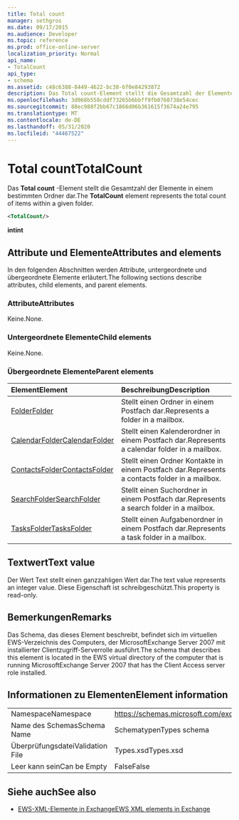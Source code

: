 ```yaml
---
title: Total count
manager: sethgros
ms.date: 09/17/2015
ms.audience: Developer
ms.topic: reference
ms.prod: office-online-server
localization_priority: Normal
api_name:
- TotalCount
api_type:
- schema
ms.assetid: c48c6388-8449-4622-bc38-6f0e84293872
description: Das Total count-Element stellt die Gesamtzahl der Elemente in einem bestimmten Ordner dar.
ms.openlocfilehash: 3d068b558cddf73265b6bbff9fb0760738e54cec
ms.sourcegitcommit: 88ec988f2bb67c1866d06b361615f3674a24e795
ms.translationtype: MT
ms.contentlocale: de-DE
ms.lasthandoff: 05/31/2020
ms.locfileid: "44467522"
---
```

# <a name="totalcount"></a><span data-ttu-id="1f99d-103">Total count</span><span class="sxs-lookup"><span data-stu-id="1f99d-103">TotalCount</span></span>

<span data-ttu-id="1f99d-104">Das **Total count** -Element stellt die Gesamtzahl der Elemente in einem bestimmten Ordner dar.</span><span class="sxs-lookup"><span data-stu-id="1f99d-104">The **TotalCount** element represents the total count of items within a given folder.</span></span> 
  
```xml
<TotalCount/>
```

 <span data-ttu-id="1f99d-105">**int**</span><span class="sxs-lookup"><span data-stu-id="1f99d-105">**int**</span></span>
## <a name="attributes-and-elements"></a><span data-ttu-id="1f99d-106">Attribute und Elemente</span><span class="sxs-lookup"><span data-stu-id="1f99d-106">Attributes and elements</span></span>

<span data-ttu-id="1f99d-107">In den folgenden Abschnitten werden Attribute, untergeordnete und übergeordnete Elemente erläutert.</span><span class="sxs-lookup"><span data-stu-id="1f99d-107">The following sections describe attributes, child elements, and parent elements.</span></span>
  
### <a name="attributes"></a><span data-ttu-id="1f99d-108">Attribute</span><span class="sxs-lookup"><span data-stu-id="1f99d-108">Attributes</span></span>

<span data-ttu-id="1f99d-109">Keine.</span><span class="sxs-lookup"><span data-stu-id="1f99d-109">None.</span></span>
  
### <a name="child-elements"></a><span data-ttu-id="1f99d-110">Untergeordnete Elemente</span><span class="sxs-lookup"><span data-stu-id="1f99d-110">Child elements</span></span>

<span data-ttu-id="1f99d-111">Keine.</span><span class="sxs-lookup"><span data-stu-id="1f99d-111">None.</span></span>
  
### <a name="parent-elements"></a><span data-ttu-id="1f99d-112">Übergeordnete Elemente</span><span class="sxs-lookup"><span data-stu-id="1f99d-112">Parent elements</span></span>

|<span data-ttu-id="1f99d-113">**Element**</span><span class="sxs-lookup"><span data-stu-id="1f99d-113">**Element**</span></span>|<span data-ttu-id="1f99d-114">**Beschreibung**</span><span class="sxs-lookup"><span data-stu-id="1f99d-114">**Description**</span></span>|
|:-----|:-----|
|[<span data-ttu-id="1f99d-115">Folder</span><span class="sxs-lookup"><span data-stu-id="1f99d-115">Folder</span></span>](folder.md) <br/> |<span data-ttu-id="1f99d-116">Stellt einen Ordner in einem Postfach dar.</span><span class="sxs-lookup"><span data-stu-id="1f99d-116">Represents a folder in a mailbox.</span></span>  <br/> |
|[<span data-ttu-id="1f99d-117">CalendarFolder</span><span class="sxs-lookup"><span data-stu-id="1f99d-117">CalendarFolder</span></span>](calendarfolder.md) <br/> |<span data-ttu-id="1f99d-118">Stellt einen Kalenderordner in einem Postfach dar.</span><span class="sxs-lookup"><span data-stu-id="1f99d-118">Represents a calendar folder in a mailbox.</span></span>  <br/> |
|[<span data-ttu-id="1f99d-119">ContactsFolder</span><span class="sxs-lookup"><span data-stu-id="1f99d-119">ContactsFolder</span></span>](contactsfolder.md) <br/> |<span data-ttu-id="1f99d-120">Stellt einen Ordner Kontakte in einem Postfach dar.</span><span class="sxs-lookup"><span data-stu-id="1f99d-120">Represents a contacts folder in a mailbox.</span></span>  <br/> |
|[<span data-ttu-id="1f99d-121">SearchFolder</span><span class="sxs-lookup"><span data-stu-id="1f99d-121">SearchFolder</span></span>](searchfolder.md) <br/> |<span data-ttu-id="1f99d-122">Stellt einen Suchordner in einem Postfach dar.</span><span class="sxs-lookup"><span data-stu-id="1f99d-122">Represents a search folder in a mailbox.</span></span>  <br/> |
|[<span data-ttu-id="1f99d-123">TasksFolder</span><span class="sxs-lookup"><span data-stu-id="1f99d-123">TasksFolder</span></span>](tasksfolder.md) <br/> |<span data-ttu-id="1f99d-124">Stellt einen Aufgabenordner in einem Postfach dar.</span><span class="sxs-lookup"><span data-stu-id="1f99d-124">Represents a task folder in a mailbox.</span></span>  <br/> |
   
## <a name="text-value"></a><span data-ttu-id="1f99d-125">Textwert</span><span class="sxs-lookup"><span data-stu-id="1f99d-125">Text value</span></span>

<span data-ttu-id="1f99d-126">Der Wert Text stellt einen ganzzahligen Wert dar.</span><span class="sxs-lookup"><span data-stu-id="1f99d-126">The text value represents an integer value.</span></span> <span data-ttu-id="1f99d-127">Diese Eigenschaft ist schreibgeschützt.</span><span class="sxs-lookup"><span data-stu-id="1f99d-127">This property is read-only.</span></span>
  
## <a name="remarks"></a><span data-ttu-id="1f99d-128">Bemerkungen</span><span class="sxs-lookup"><span data-stu-id="1f99d-128">Remarks</span></span>

<span data-ttu-id="1f99d-129">Das Schema, das dieses Element beschreibt, befindet sich im virtuellen EWS-Verzeichnis des Computers, der MicrosoftExchange Server 2007 mit installierter Clientzugriff-Serverrolle ausführt.</span><span class="sxs-lookup"><span data-stu-id="1f99d-129">The schema that describes this element is located in the EWS virtual directory of the computer that is running MicrosoftExchange Server 2007 that has the Client Access server role installed.</span></span>
  
## <a name="element-information"></a><span data-ttu-id="1f99d-130">Informationen zu Elementen</span><span class="sxs-lookup"><span data-stu-id="1f99d-130">Element information</span></span>

|||
|:-----|:-----|
|<span data-ttu-id="1f99d-131">Namespace</span><span class="sxs-lookup"><span data-stu-id="1f99d-131">Namespace</span></span>  <br/> |https://schemas.microsoft.com/exchange/services/2006/types  <br/> |
|<span data-ttu-id="1f99d-132">Name des Schemas</span><span class="sxs-lookup"><span data-stu-id="1f99d-132">Schema Name</span></span>  <br/> |<span data-ttu-id="1f99d-133">Schematypen</span><span class="sxs-lookup"><span data-stu-id="1f99d-133">Types schema</span></span>  <br/> |
|<span data-ttu-id="1f99d-134">Überprüfungsdatei</span><span class="sxs-lookup"><span data-stu-id="1f99d-134">Validation File</span></span>  <br/> |<span data-ttu-id="1f99d-135">Types.xsd</span><span class="sxs-lookup"><span data-stu-id="1f99d-135">Types.xsd</span></span>  <br/> |
|<span data-ttu-id="1f99d-136">Leer kann sein</span><span class="sxs-lookup"><span data-stu-id="1f99d-136">Can be Empty</span></span>  <br/> |<span data-ttu-id="1f99d-137">False</span><span class="sxs-lookup"><span data-stu-id="1f99d-137">False</span></span>  <br/> |
   
## <a name="see-also"></a><span data-ttu-id="1f99d-138">Siehe auch</span><span class="sxs-lookup"><span data-stu-id="1f99d-138">See also</span></span>



- [<span data-ttu-id="1f99d-139">EWS-XML-Elemente in Exchange</span><span class="sxs-lookup"><span data-stu-id="1f99d-139">EWS XML elements in Exchange</span></span>](ews-xml-elements-in-exchange.md)

